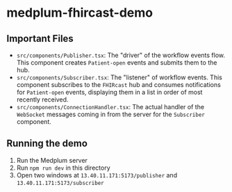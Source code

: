 # medplum-fhircast-demo

## Important Files

- `src/components/Publisher.tsx`: The "driver" of the workflow events flow. This component creates `Patient-open` events and submits them to the hub.
- `src/components/Subscriber.tsx`: The "listener" of workflow events. This component subscribes to the `FHIRcast` hub and consumes notifications for `Patient-open` events,
  displaying them in a list in order of most recently received.
- `src/components/ConnectionHandler.tsx`: The actual handler of the `WebSocket` messages coming in from the server for the `Subscriber` component.

## Running the demo

1. Run the Medplum server
2. Run `npm run dev` in this directory
3. Open two windows at `13.40.11.171:5173/publisher` and `13.40.11.171:5173/subscriber`

